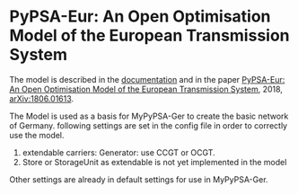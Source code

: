 # PyPSA-Eur: An Open Optimisation Model of the European Transmission System

The model is described in the [documentation](https://pypsa-eur.readthedocs.io)
and in the paper
[PyPSA-Eur: An Open Optimisation Model of the European Transmission
System](https://arxiv.org/abs/1806.01613), 2018,
[arXiv:1806.01613](https://arxiv.org/abs/1806.01613).


The Model is used as a basis for MyPyPSA-Ger to create the basic network of Germany.
following settings are set in the config file in order to correctly use the model.


1. extendable carriers: Generator: use CCGT or OCGT.
2. Store or StorageUnit as extendable is not yet implemented in the model

Other settings are already in default settings for use in MyPyPSA-Ger.
